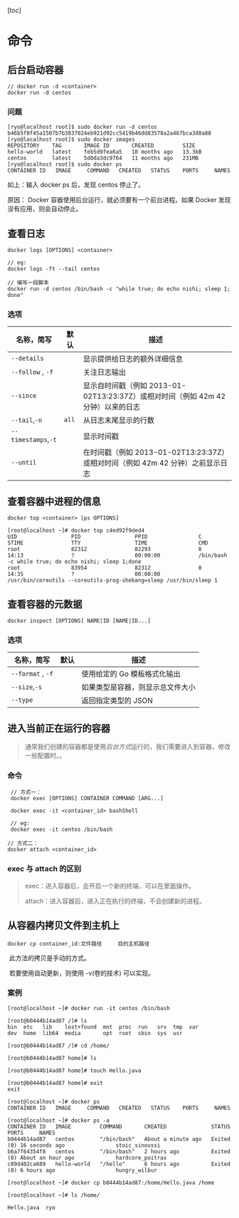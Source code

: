 [toc]

# 命令

## 后台启动容器

```
// docker run -d <container>
docker run -d centos
```

### 问题

```shell
[ryo@localhost root]$ sudo docker run -d centos
b46b5f8f45a1507b7b3837024eb921d92cc5419b46dd83578a2a467bca3d8a88
[ryo@localhost root]$ sudo docker images
REPOSITORY    TAG       IMAGE ID       CREATED         SIZE
hello-world   latest    feb5d9fea6a5   10 months ago   13.3kB
centos        latest    5d0da3dc9764   11 months ago   231MB
[ryo@localhost root]$ sudo docker ps
CONTAINER ID   IMAGE     COMMAND   CREATED   STATUS    PORTS     NAMES
```

如上：输入 docker ps 后，发现 centos 停止了。

原因：
	Docker 容器使用后台运行，就必须要有一个前台进程。如果 Docker 发现没有应用，则会自动停止。

## 查看日志

```
docker logs [OPTIONS] <container>

// eg:
docker logs -ft --tail centos

// 编写一段脚本
docker run -d centos /bin/bash -c "while true; do echo nishi; sleep 1; done"
```

### 选项

| 名称，简写          | 默认  | 描述                                                         |
| ------------------- | ----- | ------------------------------------------------------------ |
| `--details`         |       | 显示提供给日志的额外详细信息                                 |
| `--follow` , `-f`   |       | 关注日志输出                                                 |
| `--since`           |       | 显示自时间戳（例如 2013-01-02T13:23:37Z）或相对时间（例如 42m 42 分钟）以来的日志 |
| `--tail`,`-n`       | `all` | 从日志末尾显示的行数                                         |
| `--timestamps`,`-t` |       | 显示时间戳                                                   |
| `--until`           |       | 在时间戳（例如 2013-01-02T13:23:37Z）或相对时间（例如 42m 42 分钟）之前显示日志 |

## 查看容器中进程的信息

```
docker top <container> [ps OPTIONS]

[root@localhost ~]# docker top c4ed92f9ded4
UID                 PID                 PPID                C                   STIME               TTY                 TIME                CMD
root                82312               82293               0                   14:13               ?                   00:00:00            /bin/bash -c while true; do echo nishi; sleep 1;done
root                83954               82312               0                   14:35               ?                   00:00:00            /usr/bin/coreutils --coreutils-prog-shebang=sleep /usr/bin/sleep 1
```

## 查看容器的元数据

```
docker inspect [OPTIONS] NAME|ID [NAME|ID...]
```

### 选项

| 名称，简写        | 默认 | 描述                             |
| ----------------- | ---- | -------------------------------- |
| `--format` , `-f` |      | 使用给定的 Go 模板格式化输出     |
| `--size`,`-s`     |      | 如果类型是容器，则显示总文件大小 |
| `--type`          |      | 返回指定类型的 JSON              |

## 进入当前正在运行的容器

> 通常我们创建的容器都是使用*后台方式*运行的，我们需要进入到容器，修改一些配置时。。

### 命令

```
 // 方式一：
 docker exec [OPTIONS] CONTAINER COMMAND [ARG...]
 
 docker exec -it <container_id> bashShell
 
 // eg:
 docker exec -it centos /bin/bash
```

```
// 方式二：
docker attach <container_id>
```

### exec 与 attach 的区别

> exec：进入容器后，会开启一个新的终端，可以在里面操作。
>
> attach：进入容器后，进入正在执行的终端，不会创建新的进程。

## 从容器内拷贝文件到主机上

```
docker cp container_id:文件路径		目的主机路径
```

​	此方法的拷贝是手动的方式。

​	若要使用自动更新，则使用 -v(卷的技术) 可以实现。

### 案例

```
[root@localhost ~]# docker run -it centos /bin/bash

[root@b0444b14ad87 /]# ls
bin  etc   lib	  lost+found  mnt  proc  run   srv  tmp  var
dev  home  lib64  media       opt  root  sbin  sys  usr

[root@b0444b14ad87 /]# cd /home/

[root@b0444b14ad87 home]# ls

[root@b0444b14ad87 home]# touch Hello.java

[root@b0444b14ad87 home]# exit
exit

[root@localhost ~]# docker ps
CONTAINER ID   IMAGE     COMMAND   CREATED   STATUS    PORTS     NAMES

[root@localhost ~]# docker ps -a
CONTAINER ID   IMAGE         COMMAND       CREATED              STATUS                         PORTS     NAMES
b0444b14ad87   centos        "/bin/bash"   About a minute ago   Exited (0) 16 seconds ago                stoic_sinoussi
b6a7f64354f8   centos        "/bin/bash"   2 hours ago          Exited (0) About an hour ago             hardcore_poitras
c89d402ca689   hello-world   "/hello"      6 hours ago          Exited (0) 6 hours ago                   hungry_wilbur

[root@localhost ~]# docker cp b0444b14ad87:/home/Hello.java /home

[root@localhost ~]# ls /home/

Hello.java  ryo
```

